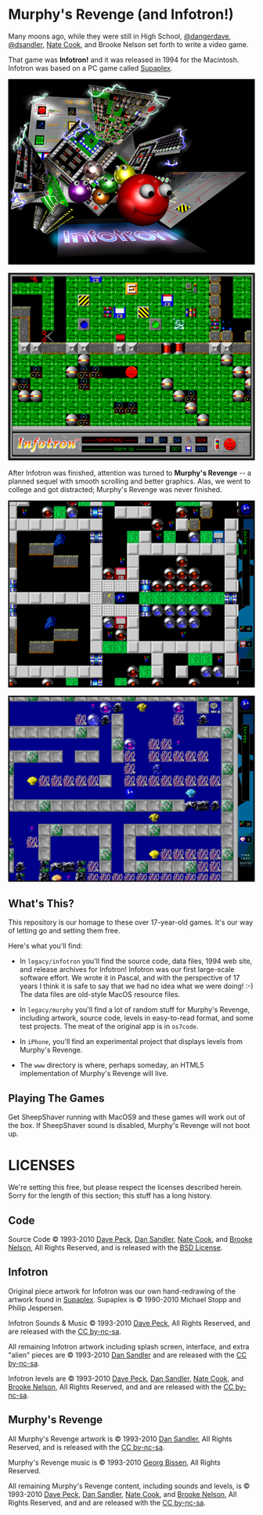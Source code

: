 # Murphy's Revenge (and Infotron!)

Many moons ago, while they were still in High School, [@dangerdave](http://davepeck.org/), [@dsandler](http://dsandler.org), [Nate Cook](http://natecook.com/), and Brooke Nelson set forth to write a video game.

That game was **Infotron!** and it was released in 1994 for the Macintosh. Infotron was based on a PC game called [Supaplex](http://www.elmerproductions.com/sp/).

![Infotron Splash Screen](./img/info1.png)

![Infotron Game Play](./img/info4.png)

After Infotron was finished, attention was turned to **Murphy's Revenge** -- a planned sequel with smooth scrolling and better graphics. Alas, we went to college and got distracted; Murphy's Revenge was never finished.

![MR Game Play 1](./img/info2.png)

![MR Game Play 2](./img/info3.png)

## What's This?

This repository is our homage to these over 17-year-old games. It's our way of letting go and setting them free.

Here's what you'll find:

- In `legacy/infotron` you'll find the source code, data files, 1994 web site, and release archives for Infotron! Infotron was our first large-scale software effort. We wrote it in Pascal, and with the perspective of 17 years I think it is safe to say that we had no idea what we were doing! :-) The data files are old-style MacOS resource files.

- In `legacy/murphy` you'll find a lot of random stuff for Murphy's Revenge, including artwork, source code, levels in easy-to-read format, and some test projects. The meat of the original app is in `os7code`.

- In `iPhone`, you'll find an experimental project that displays levels from Murphy's Revenge.

- The `www` directory is where, perhaps someday, an HTML5 implementation of Murphy's Revenge will live.

## Playing The Games

Get SheepShaver running with MacOS9 and these games will work out of the box. If SheepShaver sound is disabled, Murphy's Revenge will not boot up.

# LICENSES

We're setting this free, but please respect the licenses described herein. Sorry for the length of this section; this stuff has a long history.

## Code

Source Code &copy; 1993-2010 [Dave Peck](http://davepeck.org/), [Dan Sandler](http://dsandler.org/), [Nate Cook](http://natecook.com/), and [Brooke Nelson](http://en.wikipedia.org/wiki/Microsoft_Puzzle_Hunt#Puzzle_Hunt_123:_Jeopardy.21.2FPuzzlehaunt.21_.28February_28-March_1.2C_2009.29), All Rights Reserved, and is released with the [BSD License](http://www.opensource.org/licenses/bsd-license.php).

## Infotron

Original piece artwork for Infotron was our own hand-redrawing of the artwork found in [Supaplex](http://www.elmerproductions.com/sp/). Supaplex is &copy; 1990-2010 Michael Stopp and Philip Jespersen.

Infotron Sounds & Music &copy; 1993-2010 [Dave Peck](http://davepeck.org/), All Rights Reserved, and are released with the [CC by-nc-sa](http://creativecommons.org/licenses/by-nc-sa/3.0/).

All remaining Infotron artwork including splash screen, interface, and extra "alien" pieces are &copy; 1993-2010 [Dan Sandler](http://dsandler.org/) and are released with the [CC by-nc-sa](http://creativecommons.org/licenses/by-nc-sa/3.0/).

Infotron levels are &copy; 1993-2010 [Dave Peck](http://davepeck.org/), [Dan Sandler](http://dsandler.org/), [Nate Cook](http://natecook.com/), and [Brooke Nelson](http://en.wikipedia.org/wiki/Microsoft_Puzzle_Hunt#Puzzle_Hunt_123:_Jeopardy.21.2FPuzzlehaunt.21_.28February_28-March_1.2C_2009.29), All Rights Reserved, and and are released with the [CC by-nc-sa](http://creativecommons.org/licenses/by-nc-sa/3.0/).

## Murphy's Revenge

All Murphy's Revenge artwork is &copy; 1993-2010 [Dan Sandler](http://dsandler.org/), All Rights Reserved, and is released with the [CC by-nc-sa](http://creativecommons.org/licenses/by-nc-sa/3.0/).

Murphy's Revenge music is &copy; 1993-2010 [Georg Bissen](http://en.wikipedia.org/wiki/Georg_Bissen), All Rights Reserved.

All remaining Murphy's Revenge content, including sounds and levels, is &copy; 1993-2010 [Dave Peck](http://davepeck.org/), [Dan Sandler](http://dsandler.org/), [Nate Cook](http://natecook.com/), and [Brooke Nelson](http://en.wikipedia.org/wiki/Microsoft_Puzzle_Hunt#Puzzle_Hunt_123:_Jeopardy.21.2FPuzzlehaunt.21_.28February_28-March_1.2C_2009.29), All Rights Reserved, and and are released with the [CC by-nc-sa](http://creativecommons.org/licenses/by-nc-sa/3.0/).
